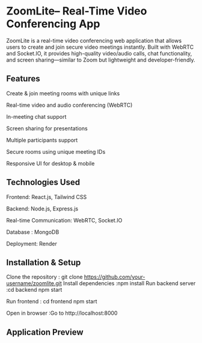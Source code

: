 #  ZoomLite– Real-Time Video Conferencing App
ZoomLite is a real-time video conferencing web application that allows users to create and join secure video meetings instantly.
Built with WebRTC and Socket.IO, it provides high-quality video/audio calls, chat functionality, and screen sharing—similar to Zoom but lightweight and developer-friendly.

## Features
Create & join meeting rooms with unique links

 Real-time video and audio conferencing (WebRTC)

In-meeting chat support

 Screen sharing for presentations

Multiple participants support

Secure rooms using unique meeting IDs

Responsive UI for desktop & mobile

  ## Technologies Used
Frontend: React.js, Tailwind CSS

Backend: Node.js, Express.js

Real-time Communication: WebRTC, Socket.IO

Database : MongoDB

Deployment: Render

  ## Installation & Setup
  Clone the repository : git clone https://github.com/your-username/zoomlite.git
  Install dependencies :npm install
  Run backend server   :cd backend 
                         npm start

  Run frontend         : cd frontend
                         npm start

 Open in browser       :Go to  http://localhost:8000
 

  
## Application Preview
 





 
